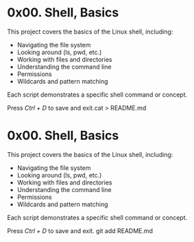 # 0x00. Shell, Basics

This project covers the basics of the Linux shell, including:

- Navigating the file system
- Looking around (ls, pwd, etc.)
- Working with files and directories
- Understanding the command line
- Permissions
- Wildcards and pattern matching

Each script demonstrates a specific shell command or concept.

Press *Ctrl + D* to save and exit.cat > README.md
# 0x00. Shell, Basics

This project covers the basics of the Linux shell, including:

- Navigating the file system
- Looking around (ls, pwd, etc.)
- Working with files and directories
- Understanding the command line
- Permissions
- Wildcards and pattern matching

Each script demonstrates a specific shell command or concept.

Press *Ctrl + D* to save and exit.
git add README.md
